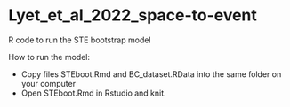 # Lyet_et_al_2022_space-to-event
R code to run the STE bootstrap model

How to run the model:
- Copy files STEboot.Rmd and BC_dataset.RData into the same folder on your computer
- Open STEboot.Rmd in Rstudio and knit.
